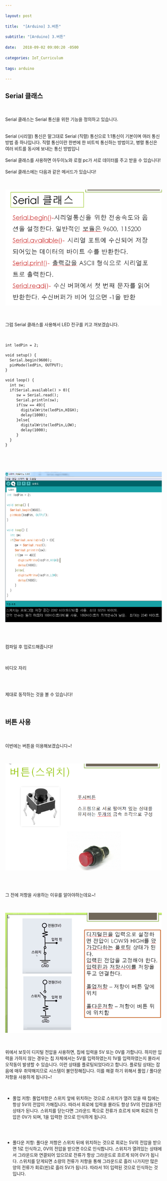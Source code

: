 ```yaml
---

layout: post

title:  "[Arduino] 3.버튼"

subtitle: "[Arduino] 3.버튼"

date:   2018-09-02 09:00:20 -0500

categories: IoT_Curriculum

tags: arduino

---
```


## Serial 클래스

<br>
<br>
Serial 클래스는 Serial 통신을 위한 기능을 정의하고 있습니다.
<br>
<br>
<br>
Serial (시리얼) 통신은 말그대로 Serial (직렬) 통신으로  1:1통신이 기본이며 여러 통신방법 중 하나입니다. 직렬 통신이란 한번에 한 비트씩 통신하는 방법이고, 병렬 통신은 여러 비트를 동시에 보내는 통신 방법입니
<br>
<br>
Serial 클래스를 사용하면 아두이노와 로컬 pc가 서로 데이터를 주고 받을 수 있습니다!
<br>
<br>
Serial 클래스에는 다음과 같은 메서드가 있습니다!
<br>
<br>
<br>

![image](/image/Arduino_image/3.png)

<br>
<br>
그럼 Serial 클래스를 사용해서 LED 전구를 키고 꺼보겠습니다.
<br>
<br>
<br>

```
int ledPin = 2;

void setup() {
  Serial.begin(9600);  
  pinMode(ledPin, OUTPUT);
}

void loop() {
  int sw;
  if(Serial.available() > 0){
     sw = Serial.read();
     Serial.println(sw);
     if(sw == 49){
       digitalWrite(ledPin,HIGH);
       delay(1000);
     }else{
       digitalWrite(ledPin,LOW);
       delay(1000);
     }
  }
}
```

<br>
<br>
<br>

![image](/image/Arduino_image/4.png)

<br>
<br>
<br>
컴파일 후 업로드해줍니다!
<br>
<br>
<br>

비디오 자리

<br>
<br>
<br>
제대로 동작하는 것을 볼 수 있습니다!
<br>
<br>
<br>

## 버튼 사용

<br>
<br>
이번에는 버튼을 이용해보겠습니다~!
<br>
<br>
<br>

![image](/image/Arduino_image/5.png)

<br>
<br>
<br>
그 전에 저항을 사용하는 이유를 알아야하는데요~! 
<br>
<br>
<br>

![image](/image/Arduino_image/6.png)

<br>
<br>
위에서 보듯이 디지털 전압을 사용하면, 칩에 입력을 5V 또는 0V를 가합니다. 하지만 입력을 가하지 않는 경우는 칩 자체에서는 5V를 입력하였는지 1V를 입력하였는지 몰라서 오작동이 발생할 수 있습니다. 이런 상태를 플로팅되었다라고 합니다. 플로팅 상태는 잡음에 매우 취약해지므로 시스템이 불안정해집니다. 이를 해결 하기 위해서 풀업 / 풀다운 저항을 사용하게 됩니다~!
<br>
<br>
<br>

- 풀업 저항: 풀업저항은  스위치 앞에 위치하는 것으로 스위치가 열려 있을 때 칩에는 항상 5V의 전압이 가해집니다. 따라서 회로에 입력을 몰라도 항상 5V의 전압을가진 상태가 된니다. 스위치를 닫는다면 그라운드 쪽으로 전류가 흐르게 되며 회로의 전압은 0V가 되며, 1을 입력한 것으로 인식하게 됩니다.

<br>
<br>

- 풀다운 저항: 풀다운 저항은 스위치 뒤에 위치하는 것으로 회로는 5V의 전압을 받으면 1로 인식하고, 0V의 전압을 받으면 0으로 인식합니다. 스위치가 열려있는 상태에서 그라운드와 연결되어 있으므로 전류가 항상 그라운드로 흐르게 되어 0V가 됩니다. 스위치를 닫게되면 소량의 전류가 저항을 통해 그라운드로 흘러 나가지만 많은 양의 전류가 회로(핀)로 흘러 5V가 됩니다. 따라서 1이 입력된 것으로 인식하는 것입니다. 





